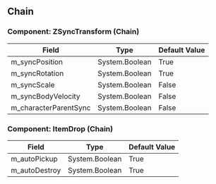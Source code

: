 ## Chain

### Component: ZSyncTransform (Chain)

|Field|Type|Default Value|
|---|---|---|
|m_syncPosition|System.Boolean|True|
|m_syncRotation|System.Boolean|True|
|m_syncScale|System.Boolean|False|
|m_syncBodyVelocity|System.Boolean|False|
|m_characterParentSync|System.Boolean|False|

### Component: ItemDrop (Chain)

|Field|Type|Default Value|
|---|---|---|
|m_autoPickup|System.Boolean|True|
|m_autoDestroy|System.Boolean|True|

